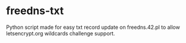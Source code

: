 # freedns-txt
Python script made for easy txt record update on freedns.42.pl to allow letsencrypt.org wildcards challenge support.
